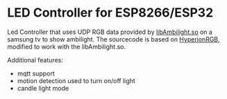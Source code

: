 # LED Controller for ESP8266/ESP32

Led Controller that uses UDP RGB data provided by [libAmbilight.so](https://forum.samygo.tv/viewtopic.php?t=12460) on a samsung tv to show ambilight. 
The sourcecode is based on [HyperionRGB](https://github.com/SciLor/Hyperion_LED-Controller), modified to work with the libAmbilight.so.

Additional features:
* mqtt support
* motion detection used to turn on/off light
* candle light mode
